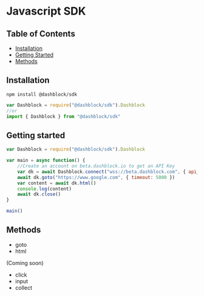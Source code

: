 # Javascript SDK

## Table of Contents
- [Installation](#installation)
- [Getting Started](#getting-started)
- [Methods](#methods)

## Installation
```shell
npm install @dashblock/sdk
```

```javascript
var Dashblock = require("@dashblock/sdk").Dashblock
//or
import { Dashblock } from "@dashblock/sdk"
```

## Getting started

```javascript
var Dashblock = require("@dashblock/sdk").Dashblock

var main = async function() {
    //Create an account on beta.dashblock.io to get an API Key
    var dk = await Dashblock.connect("wss://beta.dashblock.com", { api_key: YOU_API_KEY })
    await dk.goto("https://www.google.com", { timeout: 5000 })
    var content = await dk.html()
    console.log(content)
    await dk.close()
}

main()
```

## Methods
- goto
- html

(Coming soon)
- click
- input
- collect
